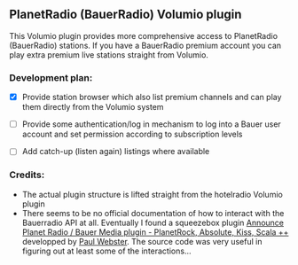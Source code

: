 ## PlanetRadio (BauerRadio) Volumio plugin

This Volumio plugin provides more comprehensive access to PlanetRadio (BauerRadio) stations. If you have a BauerRadio premium account you can play extra premium live stations straight from Volumio.

### Development plan: 
- [x] Provide station browser which also list premium channels and can play them directly from the Volumio system
- [ ] Provide some authentication/log in mechanism to log into a Bauer user account and set permission according to subscription levels
- [ ] Add catch-up (listen again) listings where available


### Credits:
- The actual plugin structure is lifted straight from the hotelradio Volumio plugin
- There seems to be no official documentation of how to interact with the Bauerradio API at all. Eventually I found a squeezebox plugin [Announce Planet Radio / Bauer Media plugin - PlanetRock, Absolute, Kiss, Scala ++](https://forums.slimdevices.com/showthread.php?114252-Announce-Planet-Radio-Bauer-Media-plugin-PlanetRock-Absolute-Kiss-Scala) developped by [Paul Webster](http://dabdig.blogspot.com/). The source code was very useful in figuring out at least some of the interactions...
